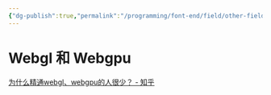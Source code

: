 ```yaml
---
{"dg-publish":true,"permalink":"/programming/font-end/field/other-field/"}
---
```



# Webgl 和 Webgpu

[为什么精通webgl、webgpu的人很少？ - 知乎](https://www.zhihu.com/question/401199542/answer/2604073601)

